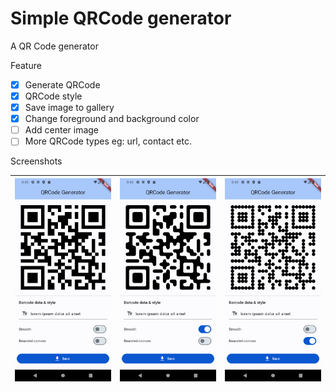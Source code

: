 # Simple QRCode generator

A QR Code generator

Feature

- [x] Generate QRCode
- [x] QRCode style
- [x] Save image to gallery
- [x] Change foreground and background color
- [ ] Add center image
- [ ] More QRCode types eg: url, contact etc.

Screenshots

| ![](/screenshots/screenshot01.png) | ![](/screenshots/screenshot02.png) | ![](/screenshots/screenshot03.png) |
| ---------------------------------- | ---------------------------------- | ---------------------------------- |
